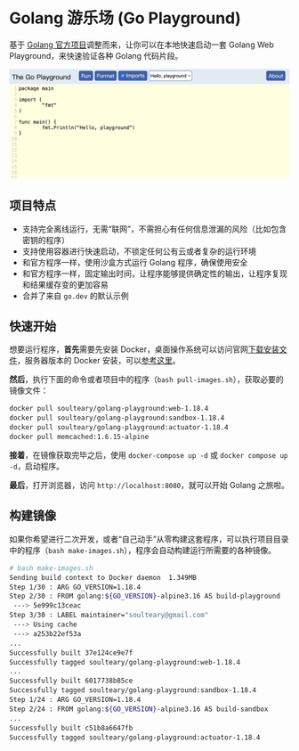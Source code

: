 # Golang 游乐场 (Go Playground)

基于 [Golang 官方项目](https://github.com/golang/playground)调整而来，让你可以在本地快速启动一套 Golang Web Playground，来快速验证各种 Golang 代码片段。

![](./screenshot.png)

## 项目特点

- 支持完全离线运行，无需“联网”，不需担心有任何信息泄漏的风险（比如包含密钥的程序）
- 支持使用容器进行快速启动，不锁定任何公有云或者复杂的运行环境
- 和官方程序一样，使用沙盒方式运行 Golang 程序，确保使用安全
- 和官方程序一样，固定输出时间，让程序能够提供确定性的输出，让程序复现和结果缓存变的更加容易
- 合并了来自 `go.dev` 的默认示例

## 快速开始

想要运行程序，**首先**需要先安装 Docker，桌面操作系统可以访问官网[下载安装文件](https://www.docker.com/get-started/)，服务器版本的 Docker 安装，可以[参考这里](https://soulteary.com/2022/06/21/building-a-cost-effective-linux-learning-environment-on-a-laptop-the-basics.html#%E6%9B%B4%E7%AE%80%E5%8D%95%E7%9A%84-docker-%E5%AE%89%E8%A3%85)。

**然后**，执行下面的命令或者项目中的程序（`bash pull-images.sh`），获取必要的镜像文件：

```bash
docker pull soulteary/golang-playground:web-1.18.4
docker pull soulteary/golang-playground:sandbox-1.18.4
docker pull soulteary/golang-playground:actuator-1.18.4
docker pull memcached:1.6.15-alpine
```

**接着**，在镜像获取完毕之后，使用 `docker-compose up -d` 或 `docker compose up -d`，启动程序。

**最后**，打开浏览器，访问 `http://localhost:8080`，就可以开始 Golang 之旅啦。

## 构建镜像

如果你希望进行二次开发，或者“自己动手”从零构建这套程序，可以执行项目目录中的程序（`bash make-images.sh`），程序会自动构建运行所需要的各种镜像。

```bash
# bash make-images.sh
Sending build context to Docker daemon  1.349MB
Step 1/30 : ARG GO_VERSION=1.18.4
Step 2/30 : FROM golang:${GO_VERSION}-alpine3.16 AS build-playground
 ---> 5e999c13ceac
Step 3/30 : LABEL maintainer="soulteary@gmail.com"
 ---> Using cache
 ---> a253b22ef53a
...
Successfully built 37e124ce9e7f
Successfully tagged soulteary/golang-playground:web-1.18.4
...
Successfully built 6017738b85ce
Successfully tagged soulteary/golang-playground:sandbox-1.18.4
Step 1/24 : ARG GO_VERSION=1.18.4
Step 2/24 : FROM golang:${GO_VERSION}-alpine3.16 AS build-sandbox
...
Successfully built c51b8a6647fb
Successfully tagged soulteary/golang-playground:actuator-1.18.4
```

